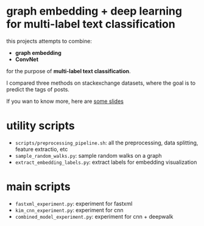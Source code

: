# graph embedding + deep learning for multi-label text classification

this projects attempts to combine:

- **graph embedding**
- **ConvNet**

for the purpose of **multi-label text classification**.

I compared three methods on stackexchange datasets, where the goal is to predict the tags of posts.

If you wan to know more, here are [some slides](https://github.com/xiaohan2012/network_embedding/blob/master/project-slides.pdf)

# utility scripts

- `scripts/preprocessing_pipeline.sh`: all the preprocessing, data splitting, feature extractio, etc
- `sample_random_walks.py`: sample random walks on a graph
- `extract_embedding_labels.py`: extract labels for embedding visualization

# main scripts

- `fastxml_experiment.py`: experiment for fastxml
- `kim_cnn_experiment.py`: experiment for cnn
- `combined_model_experiment.py`: experiment for cnn + deepwalk
